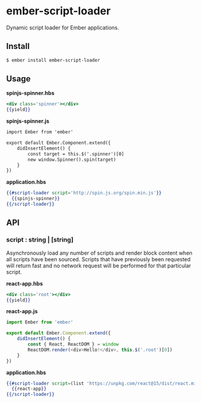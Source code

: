 # ember-script-loader

Dynamic script loader for Ember applications.

## Install

```sh
$ ember install ember-script-loader
```

## Usage

**spinjs-spinner.hbs**
```hbs
<div class='spinner'></div>
{{yield}}
```

**spinjs-spinner.js**
```hbs
import Ember from 'ember'

export default Ember.Component.extend({
	didInsertElement() {
		const target = this.$('.spinner')[0]
		new window.Spinner().spin(target)
	}
})
```

**application.hbs**
```hbs
{{#script-loader script='http://spin.js.org/spin.min.js'}}
  {{spinjs-spinner}}
{{/script-loader}}
```

## API

### script : string | [string]

Asynchronously load any number of scripts and render block content when all scripts have been sourced. Scripts that have previously been requested will return fast and no network request will be performed for that particular script.

**react-app.hbs**
```hbs
<div class='root'></div>
{{yield}}
```

**react-app.js**
```js
import Ember from 'ember'

export default Ember.Component.extend({
	didInsertElement() {
		const { React, ReactDOM } = window
		ReactDOM.render(<div>Hello!</div>, this.$('.root')[0])
	}
})
```

**application.hbs**
```hbs
{{#script-loader script=(list 'https://unpkg.com/react@15/dist/react.min.js' 'https://unpkg.com/react-dom@15/dist/react-dom.min.js')}}
  {{react-app}}
{{/script-loader}}
```
